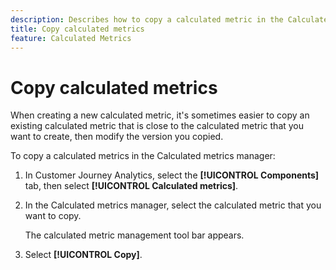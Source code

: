 ```yaml
---
description: Describes how to copy a calculated metric in the Calculated metrics manager
title: Copy calculated metrics
feature: Calculated Metrics
---
```

# Copy calculated metrics

When creating a new calculated metric, it's sometimes easier to copy an existing calculated metric that is close to the calculated metric that you want to create, then modify the version you copied.

To copy a calculated metrics in the Calculated metrics manager:

1. In Customer Journey Analytics, select the **[!UICONTROL Components]** tab, then select **[!UICONTROL Calculated metrics]**. 

1. In the Calculated metrics manager, select the calculated metric that you want to copy. 

   The calculated metric management tool bar appears.

1. Select **[!UICONTROL Copy]**.